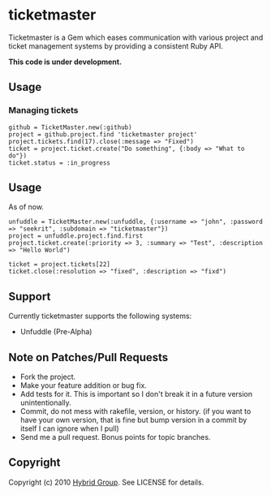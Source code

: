 # ticketmaster

Ticketmaster is a Gem which eases communication with various project and ticket management systems by providing a consistent Ruby API.

**This code is under development.**

## Usage

### Managing tickets

    github = TicketMaster.new(:github)
    project = github.project.find 'ticketmaster project'
    project.tickets.find(17).close(:message => "Fixed")
    ticket = project.ticket.create("Do something", {:body => "What to do"})
    ticket.status = :in_progress

## Usage

As of now.

    unfuddle = TicketMaster.new(:unfuddle, {:username => "john", :password => "seekrit", :subdomain => "ticketmaster"})
    project = unfuddle.project.find.first
    project.ticket.create(:priority => 3, :summary => "Test", :description => "Hello World")

    ticket = project.tickets[22]
    ticket.close(:resolution => "fixed", :description => "fixd")

## Support

Currently ticketmaster supports the following systems:

* Unfuddle (Pre-Alpha)

## Note on Patches/Pull Requests
 
* Fork the project.
* Make your feature addition or bug fix.
* Add tests for it. This is important so I don't break it in a
  future version unintentionally.
* Commit, do not mess with rakefile, version, or history.
  (if you want to have your own version, that is fine but bump version in a commit by itself I can ignore when I pull)
* Send me a pull request. Bonus points for topic branches.

## Copyright

Copyright (c) 2010 [Hybrid Group](http://hybridgroup.com). See LICENSE for details.
